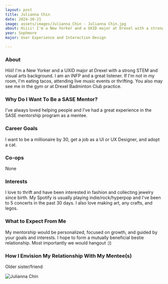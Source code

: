 ```yaml
---
layout: post
title: Julianna Chin 
date: 2024-10-21
image: assets/images/Julianna_Chin - Julianna Chin.jpg
about: Hiiii! I'm a New Yorker and a UXID major at Drexel with a strong STEM and visual arts background. I am an INFP and a great listener. If I'm not in my room, I'm eating tacos, attending live music events or thrifting. You also may see me in the gym or at Drexel Badminton Club practice.
year: Sophmore
major: User Experience and Interaction Design

---
```


### About

Hiiii! I'm a New Yorker and a UXID major at Drexel with a strong STEM and visual arts background. I am an INFP and a great listener. If I'm not in my room, I'm eating tacos, attending live music events or thrifting. You also may see me in the gym or at Drexel Badminton Club practice.

### Why Do I Want To Be a SASE Mentor?

I've always loved helping people and I've had a great experience in the SASE mentorship program as a mentee. 

### Career Goals

I want to be a millionaire by 30, get a job as a UI or UX Designer, and adopt a cat.

### Co-ops

None

### Interests

I love to thrift and have been interested in fashion and collecting jewelry since birth. My Spotify is usually playing indie/rock/hyperpop and I've been to 5 concerts in the past 30 days. I also love making art, any crafts, and legos. 

### What to Expect From Me

My mentorship would be personalized, focused on growth, and guided by your goals and interests. I hope to form a mutually beneficial bestie relationship. Most importantly we would hangout :))

### How I Envision My Relationship With My Mentee(s) 

Older sister/friend

<div class="text-center my-5">
    <img src="https://sase-drexel.github.io/mentorship-2024/assets/images/Julianna_Chin - Julianna Chin.jpg" alt="Julianna Chin" class="rounded post-img" />
</div>
